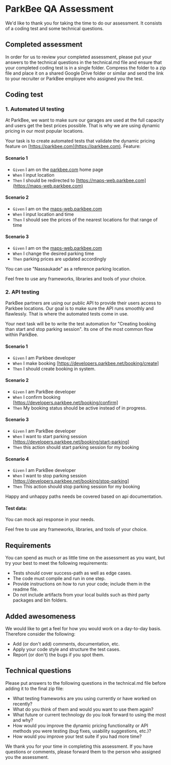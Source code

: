 # ParkBee QA Assessment
We'd like to thank you for taking the time to do our assessment. It consists of a coding test and some technical questions.

## Completed assessment
In order for us to review your completed assessment, please put your answers to the technical questions in the technical.md file and ensure that your completed coding test is in a single folder. Compress the folder to a zip file and place it on a shared Google Drive folder or similar and send the link to your recruiter or ParkBee employee who assigned you the test.

## Coding test
### 1. Automated UI testing

At ParkBee, we want to make sure our garages are used at the full capacity and users get the best prices possible. That is why we are using dynamic pricing in our most popular locations. 

Your task is to create automated tests that validate the dynamic pricing feature on [https://parkbee.com](https://parkbee.com). 
Feature: 

#### Scenario 1
- `Given` I am on the [parkbee.com](https://parkbee.com) home page
- `When` I input location
- `Then` I should be redirected to [https://maps-web.parkbee.com](https://maps-web.parkbee.com)

#### Scenario 2
- `Given` I am on the [maps-web.parkbee.com](https://maps-web.parkbee.com)
- `When` I input location and time 
- `Then` I should see the prices of the nearest locations for that range of time

#### Scenario 3
- `Given` I am on the [maps-web.parkbee.com](https://maps-web.parkbee.com)
- `When` I change the desired parking time 
- `Then` parking prices are updated accordingly

You can use "Nassaukade" as a reference parking location.

Feel free to use any frameworks, libraries and tools of your choice.

### 2. API testing

ParkBee partners are using our public API to provide their users access to Parkbee locations. Our goal is to make sure the API runs smoothly and flawlessly. That is where the automated tests come in use. 

Your next task will be to write the test automation for "Creating booking than start and stop parking session". Its one of the most common flow within ParkBee. 

#### Scenario 1
- `Given` I am Parkbee developer
- `When` I make booking [https://developers.parkbee.net/booking/create]
- `Then` I should create booking in system.

#### Scenario 2
- `Given` I am ParkBee developer
- `When` I confirm booking  [https://developers.parkbee.net/booking/confirm]
- `Then` My booking status should be active instead of in progress.

#### Scenario 3
- `Given` I am ParkBee developer
- `When` I want to start parking session [https://developers.parkbee.net/booking/start-parking]
- `Then` this action should start parking session for my booking

#### Scenario 4
- `Given` I am ParkBee developer
- `When` I want to stop parking session [https://developers.parkbee.net/booking/stop-parking]
- `Then` This action should stop parking session for my booking

Happy and unhappy paths needs be covered based on api documentation.

#### Test data:
You can mock api response in your needs. 

Feel free to use any frameworks, libraries, and tools of your choice.

## Requirements
You can spend as much or as little time on the assessment as you want, but try your best to meet the following requirements:

- Tests should cover success-path as well as edge cases.
- The code must compile and run in one step.
- Provide instructions on how to run your code; include them in the readme file.
- Do not include artifacts from your local builds such as third party packages and bin folders.

## Added awesomeness
We would like to get a feel for how you would work on a day-to-day basis. Therefore consider the following:

- Add (or don't add) comments, documentation, etc.
- Apply your code style and structure the test cases.
- Report (or don't) the bugs if you spot them.

## Technical questions
Please put answers to the following questions in the technical.md file before adding it to the final zip file:

- What testing frameworks are you using currently or have worked on recently?
- What do you think of them and would you want to use them again?
- What future or current technology do you look forward to using the most and why?
- How would you improve the dynamic pricing functionality or API methods you were testing (bug fixes, usability suggestions, etc.)?
- How would you improve your test suite if you had more time?

We thank you for your time in completing this assessment. If you have questions or comments, please forward them to the person who assigned you the assessment.
